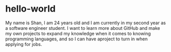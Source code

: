 # hello-world
My name is Shan, I am 24 years old and I am currently in my second year as a software engineer student. I want to learn more about GitHub and make my own projects to expand my knowledge when it comes to knowing programming languages, and so I can have aproject to turn in when applying for jobs. 
